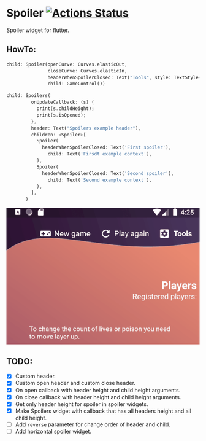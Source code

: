 # Spoiler [![Actions Status](https://github.com/Hecatoncheir/spoiler/workflows/check/badge.svg)](https://github.com/Hecatoncheir/spoiler/actions)

Spoiler widget for flutter.


## HowTo:
```dart
child: Spoiler(openCurve: Curves.elasticOut,
               closeCurve: Curves.elasticIn,
               headerWhenSpoilerClosed: Text("Tools", style: TextStyle(color: Colors.white)),
               child: GameControl())
```

```dart
child: Spoilers(
         onUpdateCallback: (s) {
           print(s.childHeight);
           print(s.isOpened);
         },
         header: Text("Spoilers example header"),
         children: <Spoiler>[
           Spoiler(
             headerWhenSpoilerClosed: Text('First spoiler'),
               child: Text('Firsdt example context'),
           ),
           Spoiler(
             headerWhenSpoilerClosed: Text('Second spoiler'),
               child: Text('Second example context'),
           ),
         ],
       )
```

![Spoiler preview gif](/preview/preview.gif)

## TODO:
 - [x] Custom header. 
 - [x] Custom open header and custom close header.
 - [x] On open callback with header height and child height arguments.
 - [x] On close callback with header height and child height arguments.
 - [x] Get only header height for spoiler in spoiler widgets.
 - [x] Make Spoilers widget with callback that has all headers height and  all child height.
 - [ ] Add `reverse` parameter for change order of header and child.
 - [ ] Add horizontal spoiler widget.
